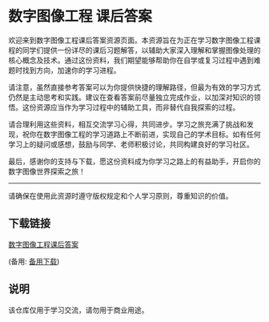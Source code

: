 # 数字图像工程 课后答案

欢迎来到数字图像工程课后答案资源页面。本资源旨在为正在学习数字图像工程课程的同学们提供一份详尽的课后习题解答，以辅助大家深入理解和掌握图像处理的核心概念及技术。通过这份资料，我们期望能够帮助你在自学或复习过程中遇到难题时找到方向，加速你的学习进程。

请注意，虽然直接参考答案可以为你提供快捷的理解路径，但最为有效的学习方式仍然是主动思考和实践。建议在查看答案前尽量独立完成作业，以加深对知识的领悟。这份资源应当作为学习过程中的辅助工具，而非替代自我探索的过程。

请合理利用这些资料，相互交流学习心得，共同进步。学习之旅充满了挑战和发现，祝你在数字图像工程的学习道路上不断前进，实现自己的学术目标。如有任何学习上的疑问或感想，鼓励与同学、老师积极讨论，共同构建良好的学习社区。

最后，感谢你的支持与下载，愿这份资料成为你学习之路上的有益助手，开启你的数字图像世界探索之旅！

---
请确保在使用此资源时遵守版权规定和个人学习原则，尊重知识的价值。

## 下载链接
[数字图像工程课后答案](https://pan.quark.cn/s/ab6a78cc33f3) 

(备用: [备用下载](https://pan.baidu.com/s/1vTqv6auidoPur_TlZV4aeA?pwd=1234))

## 说明

该仓库仅用于学习交流，请勿用于商业用途。

